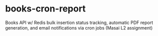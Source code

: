 # books-cron-report
Books API w/ Redis bulk insertion status tracking, automatic PDF report generation, and email notifications via cron jobs (Masai L2 assignment)
